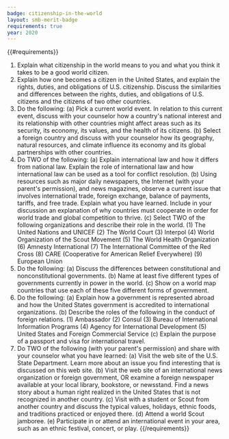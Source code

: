 ```yaml
---
badge: citizenship-in-the-world
layout: smb-merit-badge
requirements: true
year: 2020
---
```


{{#requirements}}
1. Explain what citizenship in the world means to you and what you think it takes to be a good world citizen.
2. Explain how one becomes a citizen in the United States, and explain the rights, duties, and obligations of U.S. citizenship. Discuss the similarities and differences between the rights, duties, and obligations of U.S. citizens and the citizens of two other countries.
3. Do the following:
    (a) Pick a current world event. In relation to this current event, discuss with your counselor how a country's national interest and its relationship with other countries might affect areas such as its security, its economy, its values, and the health of its citizens.
    (b) Select a foreign country and discuss with your counselor how its geography, natural resources, and climate influence its economy and its global partnerships with other countries.
4. Do TWO of the following:
    (a) Explain international law and how it differs from national law. Explain the role of international law and how international law can be used as a tool for conflict resolution.
    (b) Using resources such as major daily newspapers, the Internet (with your parent's permission), and news magazines, observe a current issue that involves international trade, foreign exchange, balance of payments, tariffs, and free trade. Explain what you have learned. Include in your discussion an explanation of why countries must cooperate in order for world trade and global competition to thrive.
    (c) Select TWO of the following organizations and describe their role in the world.
        (1) The United Nations and UNICEF
        (2) The World Court
        (3) Interpol
        (4) World Organization of the Scout Movement
        (5) The World Health Organization
        (6) Amnesty International
        (7) The International Committee of the Red Cross
        (8) CARE (Cooperative for American Relief Everywhere)
        (9) European Union
5. Do the following:
    (a) Discuss the differences between constitutional and nonconstitutional governments.
    (b) Name at least five different types of governments currently in power in the world.
    (c) Show on a world map countries that use each of these five different forms of government.
6. Do the following:
    (a) Explain how a government is represented abroad and how the United States government is accredited to international organizations.
    (b) Describe the roles of the following in the conduct of foreign relations.
        (1) Ambassador
        (2) Consul
        (3) Bureau of International Information Programs
        (4) Agency for International Development
        (5) United States and Foreign Commercial Service
    (c) Explain the purpose of a passport and visa for international travel.
7. Do TWO of the following (with your parent's permission) and share with your counselor what you have learned:
    (a) Visit the web site of the U.S. State Department. Learn more about an issue you find interesting that is discussed on this web site.
    (b) Visit the web site of an international news organization or foreign government, OR examine a foreign newspaper available at your local library, bookstore, or newsstand. Find a news story about a human right realized in the United States that is not recognized in another country.
    (c) Visit with a student or Scout from another country and discuss the typical values, holidays, ethnic foods, and traditions practiced or enjoyed there.
    (d) Attend a world Scout jamboree.
    (e) Participate in or attend an international event in your area, such as an ethnic festival, concert, or play.
{{/requirements}}
